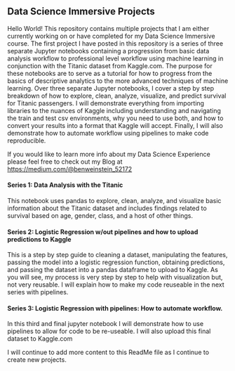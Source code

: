 ## Data Science Immersive Projects

Hello World! This repository contains multiple projects that I am either currently working on or have completed for my Data Science Immersive course.
The first project I have posted in this repository is a series of three separate Jupyter notebooks containing a progression from basic data analysis workflow to professional level workflow using machine learning in conjunction with the Titanic dataset from Kaggle.com. The purpose for these notebooks are to serve as a tutorial for how to progress from the basics of descriptive analytics to the more advanced techniques of machine learning. Over three separate Jupyter notebooks, I cover a step by step breakdown of how to explore, clean, analyze, visualize, and predict survival for Titanic passengers. I will demonstrate everything from importing libraries to the nuances of Kaggle including understanding and navigating the train and test csv environments, why you need to use both, and how to convert your results into a format that Kaggle will accept. Finally, I will also demonstrate how to automate workflow using pipelines to make code reproducible.

If you would like to learn more info about my Data Science Experience please feel free to check out my Blog at https://medium.com/@benweinstein_52172


#### Series 1: Data Analysis with the Titanic
This notebook uses pandas to explore, clean, analyze, and visualize basic information about the Titanic dataset and includes findings related to survival based on age, gender, class, and a host of other things.

#### Series 2: Logistic Regression w/out pipelines and how to upload predictions to Kaggle
This is a step by step guide to cleaning a dataset, manipulating the features, passing the model into a logistic regression function, obtaining predictions, and passing the dataset into a pandas dataframe to upload to Kaggle. As you will see, my process is very step by step to help with visualization but, not very reusable. I will explain how to make my code reuseable in the next series with pipelines.

#### Series 3: Logistic Regression with pipelines: How to automate workflow.
In this third and final jupyter notebook I will demonstrate how to use pipelines to allow for code to be re-useable. I will also upload this final dataset to Kaggle.com


I will continue to add more content to this ReadMe file as I continue to create new projects.  
